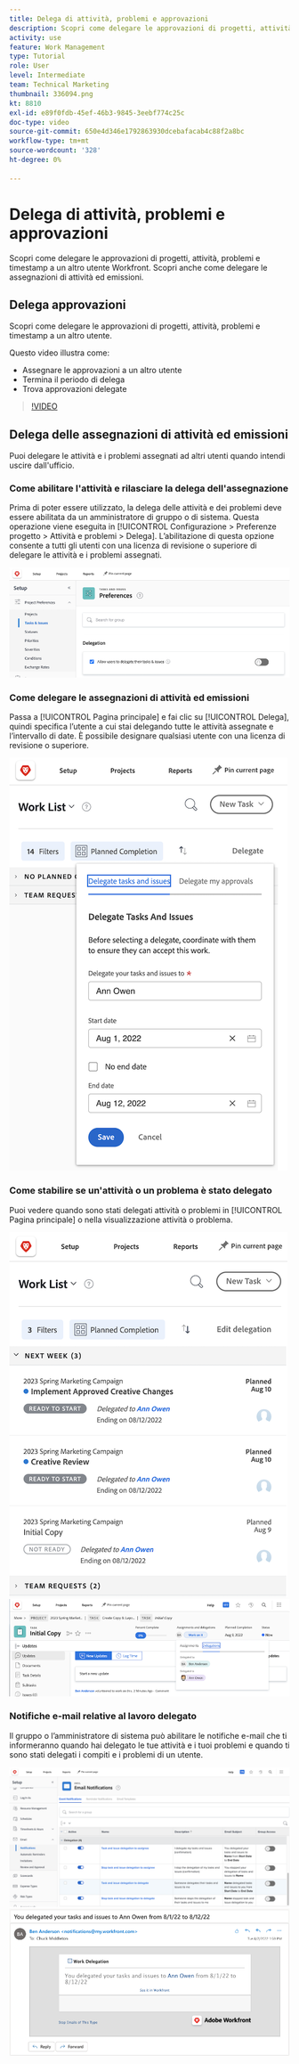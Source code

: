 ```yaml
---
title: Delega di attività, problemi e approvazioni
description: Scopri come delegare le approvazioni di progetti, attività, problemi e timestamp a un altro utente Workfront. Scopri anche come delegare le assegnazioni di attività ed emissioni.
activity: use
feature: Work Management
type: Tutorial
role: User
level: Intermediate
team: Technical Marketing
thumbnail: 336094.png
kt: 8810
exl-id: e89f0fdb-45ef-46b3-9845-3eebf774c25c
doc-type: video
source-git-commit: 650e4d346e1792863930dcebafacab4c88f2a8bc
workflow-type: tm+mt
source-wordcount: '328'
ht-degree: 0%

---
```


# Delega di attività, problemi e approvazioni

Scopri come delegare le approvazioni di progetti, attività, problemi e timestamp a un altro utente Workfront. Scopri anche come delegare le assegnazioni di attività ed emissioni.

## Delega approvazioni

Scopri come delegare le approvazioni di progetti, attività, problemi e timestamp a un altro utente.

Questo video illustra come:

* Assegnare le approvazioni a un altro utente
* Termina il periodo di delega
* Trova approvazioni delegate

>[!VIDEO](https://video.tv.adobe.com/v/336094/?quality=12&learn=on)

<!---
learn more URLS
Delegate approval request
--->

## Delega delle assegnazioni di attività ed emissioni

Puoi delegare le attività e i problemi assegnati ad altri utenti quando intendi uscire dall&#39;ufficio.

### Come abilitare l&#39;attività e rilasciare la delega dell&#39;assegnazione

Prima di poter essere utilizzato, la delega delle attività e dei problemi deve essere abilitata da un amministratore di gruppo o di sistema. Questa operazione viene eseguita in [!UICONTROL Configurazione > Preferenze progetto > Attività e problemi > Delega]. L’abilitazione di questa opzione consente a tutti gli utenti con una licenza di revisione o superiore di delegare le attività e i problemi assegnati.

![Schermata mostrata [!UICONTROL Configurazione] preferenze per la delega](assets/delegation-1.png)

### Come delegare le assegnazioni di attività ed emissioni

Passa a [!UICONTROL Pagina principale] e fai clic su [!UICONTROL Delega], quindi specifica l’utente a cui stai delegando tutte le attività assegnate e l’intervallo di date. È possibile designare qualsiasi utente con una licenza di revisione o superiore.

![Schermata che mostra la scheda della delega in [!UICONTROL Pagina principale]](assets/delegation-2.png)

### Come stabilire se un&#39;attività o un problema è stato delegato

Puoi vedere quando sono stati delegati attività o problemi in [!UICONTROL Pagina principale] o nella visualizzazione attività o problema.

![Schermata che mostra l’assegnazione di un’attività delegata in [!UICONTROL Pagina principale]](assets/delegation-4.png)
![Schermata che mostra l’assegnazione di un’attività delegata nella visualizzazione attività](assets/delegation-3.png)

### Notifiche e-mail relative al lavoro delegato

Il gruppo o l’amministratore di sistema può abilitare le notifiche e-mail che ti informeranno quando hai delegato le tue attività e i tuoi problemi e quando ti sono stati delegati i compiti e i problemi di un utente.

![Schermata mostrata [!UICONTROL Configurazione] opzioni di notifica e-mail per la delega](assets/delegation-5.png)
![Schermata che mostra un’e-mail di delega di lavoro](assets/delegation-6.png)
